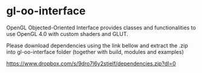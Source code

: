 # gl-oo-interface
OpenGL Objected-Oriented Interface provides classes and functionalities to use OpenGL 4.0 with custom shaders and GLUT.

Please download dependencies using the link bellow and extract the .zip into gl-oo-interface folder (together with build, modules and examples)

https://www.dropbox.com/s/9dro7l6y2stielf/dependencies.zip?dl=0